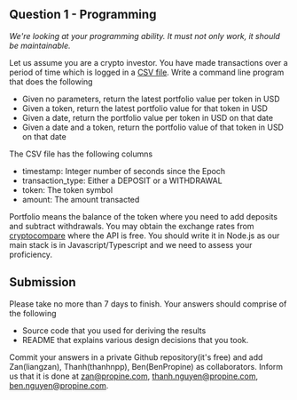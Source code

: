 ## Question 1 - Programming
_We're looking at your programming ability. It must not only work, it should be maintainable._

Let us assume you are a crypto investor. You have made transactions over a period of time which is logged in a [CSV file](https://s3-ap-southeast-1.amazonaws.com/static.propine.com/transactions.csv.zip). Write a command line program that does the following

 - Given no parameters, return the latest portfolio value per token in USD
 - Given a token, return the latest portfolio value for that token in USD
 - Given a date, return the portfolio value per token in USD on that date
 - Given a date and a token, return the portfolio value of that token in USD on that date

The CSV file has the following columns
 - timestamp: Integer number of seconds since the Epoch
 - transaction_type: Either a DEPOSIT or a WITHDRAWAL
 - token: The token symbol
 - amount: The amount transacted

Portfolio means the balance of the token where you need to add deposits and subtract withdrawals. You may obtain the exchange rates from [cryptocompare](https://min-api.cryptocompare.com/) where the API is free. You should write it in Node.js as our main stack is in Javascript/Typescript and we need to assess your proficiency.


## Submission

Please take no more than 7 days to finish. Your answers should comprise of the following

  - Source code that you used for deriving the results
  - README that explains various design decisions that you took.
  
Commit your answers in a private Github repository(it's free) and add Zan(liangzan), Thanh(thanhnpp), Ben(BenPropine) as collaborators. Inform us that it is done at zan@propine.com, thanh.nguyen@propine.com, ben.nguyen@propine.com.